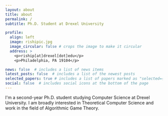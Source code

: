 ```yaml
---
layout: about
title: about
permalink: /
subtitle: Ph.D. Student at Drexel University

profile:
  align: left
  image: rishipic.jpg
  image_circular: false # crops the image to make it circular
  address: >
    <p>riship[at]drexel[dot]edu</p>
    <p>Philadelphia, PA 19104</p>

news: false  # includes a list of news items
latest_posts: false  # includes a list of the newest posts
selected_papers: true # includes a list of papers marked as "selected={true}"
social: false  # includes social icons at the bottom of the page
---
```


I'm a second-year Ph.D. student studying Computer Science at Drexel University. I am broadly interested in Theoretical Computer Science and work in the field of Algorithmic Game Theory.
